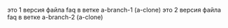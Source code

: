 это 1 версия файла faq в ветке a-branch-1 (a-clone)
это 2 версия файла faq в ветке a-branch-2 (a-clone)
